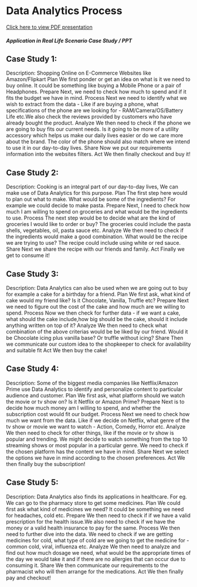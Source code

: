 # Data Analytics Process

[Click here to view PDF presentation](https://drive.google.com/file/d/1nJ5Hk-E2g8-ufPul_oXjA3UA48AXo-Ni/view?usp=sharing)

##### Application in Real Life Scenario Case Study / PPT

## Case Study 1:

Description:
Shopping Online on E-Commerce Websites like Amazon/Flipkart
Plan
We first ponder or get an idea on what is it we need to buy online. It could be something like buying a Mobile Phone or a pair of
Headphones.
Prepare
Next, we need to check how much to spend and if it fits the budget we have in mind.
Process
Next we need to identify what we wish to extract from the data - Like if are buying a phone, what specifications of the phone are we
looking for - RAM/Camera/OS/Battery Life etc.We also check the reviews provided by customers who have already bought the
product.
Analyze
We then need to check if the phone we are going to buy fits our current needs. Is it going to be more of a utility accessory which helps
us make our daily lives easier or do we care more about the brand. The color of the phone should also match where we intend to use it
in our day-to-day lives.
Share
Now we put our requirements information into the websites filters.
Act
We then finally checkout and buy it!

## Case Study 2:
Description:
Cooking is an integral part of our day-to-day lives, We can make use of Data Analytics for this purpose.
Plan
The first step here would to plan out what to make. What would be some of the ingredients? For example we could decide to make
pasta.
Prepare
Next, I need to check how much I am willing to spend on groceries and what would be the ingredients to use.
Process
The next step would be to decide what are the kind of groceries I would like to order or buy? The groceries could include the pasta
shells, vegetables, oil, pasta sauce etc.
Analyze
We then need to check if the ingredients would make a good combination. What would be the recipe we are trying to use? The recipe
could include using white or red sauce.
Share
Next we share the recipe with our friends and family.
Act
Finally we get to consume it!

## Case Study 3:
Description:
Data Analytics can also be used when we are going out to buy for example a cake for a birthday for a friend.
Plan
We first ask, what kind of cake would my friend like? Is it Chocolate, Vanilla, Truffle etc?
Prepare
Next we need to figure out the cost of the cake and how much are we willing to spend.
Process
Now we then check for further data - if we want a cake, what should the cake include,how big should be the cake, should it include
anything written on top of it?
Analyze
We then need to check what combination of the above criterias would be be liked by our friend. Would it be Chocolate icing plus vanilla
base? Or truffle without icing?
Share
Then we communicate our custom idea to the shopkeeper to check for availability and suitable fit
Act
We then buy the cake!

## Case Study 4:
Description:
Some of the biggest media companies like Netflix/Amazon Prime use Data Analytics to identify and personalize content to particular
audience and customer.
Plan
We first ask, what platform should we watch the movie or tv show on? Is it Netflix or Amazon Prime?
Prepare
Next is to decide how much money am I willing to spend, and whether the subscription cost would fit our budget.
Process
Next we need to check how much we want from the data. Like if we decide on Netflix, what genre of the tv show or movie we want to
watch - Action, Comedy, Horror etc.
Analyze
We then need to check for other things, like if the movie or tv show is popular and trending. We might decide to watch something from
the top 10 streaming shows or most popular in a particular genre. We need to check if the chosen platform has the content we have in
mind.
Share
Next we select the options we have in mind according to the chosen preferences.
Act
We then finally buy the subscription!

## Case Study 5:
Description:
Data Analytics also finds its applications in healthcare. For eg. We can go to the pharmacy store to get some medicines.
Plan
We could first ask what kind of medicines we need? It could be something we need for headaches, cold etc.
Prepare
We then need to check if if we have a valid prescription for the health issue.We also need to check if we have the money or a valid
health insurance to pay for the same.
Process
We then need to further dive into the data. We need to check if we are getting medicines for cold, what type of cold are we going to get
the medicine for - common cold, viral, influenza etc.
Analyze
We then need to analyze and find out how much dosage we need, what would be the appropriate times of the day we would take it
and if there are no allergies that can occur due to consuming it.
Share
We then communicate our requirements to the pharmacist who will then arrange for the medications.
Act
We then finally pay and checkout!
